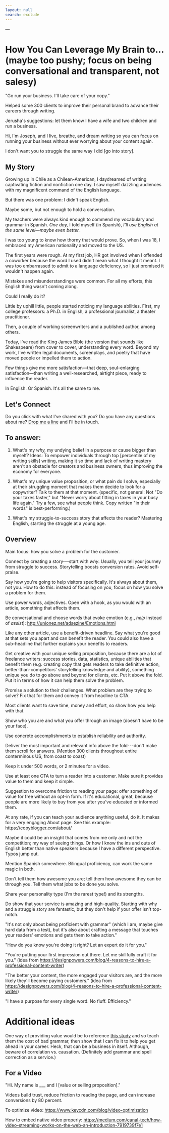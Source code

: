 ```yaml
---
layout: null
search: exclude
---
```


—

# How You Can Leverage My Brain to... (maybe too pushy; focus on being conversational and transparent, not salesy)

"Go run your business. I'll take care of your copy."

Helped some 300 clients to improve their personal brand to advance their careers through writing.

Jerusha's suggestions: let them know I have a wife and two children and run a business.




Hi, I'm Joseph, and I live, breathe, and dream writing so you can focus on running your business without ever worrying about your content again.

I don't want you to struggle the same way I did [go into story].

## My Story

Growing up in Chile as a Chilean-American, I daydreamed of writing captivating fiction and nonfiction one day. I saw myself dazzling audiences with my magnificent command of the English language.

But there was one problem: I didn't speak English.

Maybe some, but not enough to hold a conversation.

My teachers were always kind enough to commend my vocabulary and grammar in Spanish. *One day,* I told myself (in Spanish), *I'll use English at the same level—maybe even better.*

I was too young to know how thorny that would prove. So, when I was 18, I embraced my American nationality and moved to the US.

The first years were rough. At my first job, HR got involved when I offended a coworker because the word I used didn't mean what I thought it meant. I was too embarrassed to admit to a language deficiency, so I just promised it wouldn't happen again.

Mistakes and misunderstandings were common. For all my efforts, this English thing wasn't coming along.

Could I really do it?

Little by uphill little, people started noticing my language abilities. First, my college professors: a Ph.D. in English, a professional journalist, a theater practitioner.

Then, a couple of working screenwriters and a published author, among others.

Today, I've read the King James Bible (the version that sounds like Shakespeare) from cover to cover, understanding every word. Beyond my work, I've written legal documents, screenplays, and poetry that have moved people or impelled them to action.

Few things give me more satisfaction—that deep, soul-enlarging satisfaction—than writing a well-researched, airtight piece, ready to influence the reader.

In English. Or Spanish. It's all the same to me.

## Let's Connect

Do you click with what I've shared with you? Do you have any questions about me? [Drop me a line](/contact) and I'll be in touch.







## To answer:

1. What's my *why,* my undying belief in a purpose or cause bigger than myself? Ideas: To empower individuals through top [percentile of my writing skills] writing, making it so time and lack of writing mastery aren't an obstacle for creators and business owners, thus improving the economy for everyone.

2. What's my unique value proposition, or what pain do I solve, especially at their struggling moment that makes them decide to look for a copywriter? Talk to them at that moment. (specific, not general: Not "Do your taxes faster," but "Never worry about fitting in taxes in your busy life again." Try a few, see what people think. Copy written "in their words" is best-performing.)

3. What's my struggle-to-success story that affects the reader? Mastering English, starting the struggle at a young age.



## Overview

Main focus: how you solve a problem for the customer.

Connect by creating a story---start with *why*. Usually, you tell your journey from struggle to success. Storytelling boosts conversion rates. Avoid self-praise.

Say how you're going to help visitors specifically. It's always about them, not you. How to do this: instead of focusing on you, focus on how you solve a problem for them.

Use power words, adjectives. Open with a hook, as you would with an article, something that affects them.

Be conversational and choose words that evoke emotion (e.g., *help* instead of *assist*): http://unionez.net/adsezine/Emotions.html

Like any other article, use a benefit-driven headline. Say what you're good at that sets you apart and can benefit the reader. You could also have a sub-headline that further explains your benefits to readers.

Get creative with your unique selling proposition, because there are a lot of freelance writers: success stories, data, statistics, unique abilities that benefit them (e.g. creating copy that gets readers to take definitive action, better-than-competitors' storytelling knowledge and ability), something unique you do to go above and beyond for clients, etc. Put it above the fold. Put it in terms of how it can help them solve the problem.

Promise a solution to their challenges. What problem are they trying to solve? Fix that for them and convey it from headline to CTA.

Most clients want to save time, money and effort, so show how you help with that.

Show who you are and what you offer through an image (doesn't have to be your face).

Use concrete accomplishments to establish reliability and authority.

Deliver the most important and relevant info above the fold---don't make them scroll for answers. (Mention 300 clients throughout entire conterminous US, from coast to coast)

Keep it under 500 words, or 2 minutes for a video.

Use at least one CTA to turn a reader into a customer. Make sure it provides value to them and keep it simple.

Suggestion to overcome friction to reading your page: offer something of value for free without an opt-in form. If it's educational, great, because people are more likely to buy from you after you've educated or informed them.

At any rate, if you can teach your audience anything useful, do it. It makes for a very engaging About page. See this example: https://copyblogger.com/about/

Maybe it could be an insight that comes from me only and not the competition; my way of seeing things. Or how I know the ins and outs of English better than native speakers because I have a different perspective. Typos jump out.

Mention Spanish somewhere. Bilingual proficiency, can work the same magic in both.

Don't tell them how awesome you are; tell them how awesome they can be through you. Tell them what jobs to be done you solve.

Share your personality type (I'm the rarest type!) and its strengths.

Do show that your service is amazing and high-quality. Starting with why and a struggle story are fantastic, but they don't help if your offer isn't top-notch.

"It's not only about being proficient with grammar" (which I am, maybe give hard data from a test), but it's also about crafting a message that touches your readers' emotions and gets them to take action."

"How do you know you're doing it right? Let an expert do it for you."

"You're putting your first impression out there. Let me skillfully craft it for you." (idea from https://designpowers.com/blog/4-reasons-to-hire-a-professional-content-writer)

"The better your content, the more engaged your visitors are, and the more likely they'll become paying customers." (idea from https://designpowers.com/blog/4-reasons-to-hire-a-professional-content-writer)

"I have a purpose for every single word. No fluff. Efficiency."



# Additional ideas

One way of providing value would be to reference [this study](https://www.forbes.com/sites/cherylsnappconner/2013/03/11/report-how-grammar-influences-your-income/?sh=215b4f2513dd) and so teach them the cost of bad grammar, then show that I can fix it to help you get ahead in your career. Heck, that can be a business in itself. Although, beware of correlation vs. causation. (Definitely add grammar and spell correction as a service.)



## For a Video

"Hi. My name is ___ and I [value or selling proposition]."

Videos build trust, reduce friction to reading the page, and can increase conversions by 80 percent.

To optimize video: https://www.keycdn.com/blog/video-optimization

How to embed native video properly: https://medium.com/canal-tech/how-video-streaming-works-on-the-web-an-introduction-7919739f7e1
